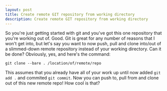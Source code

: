 ```yaml
---
layout: post
title: Create remote GIT repository from working directory
description: Create remote GIT repository from working directory
---
```


So you're just getting started with git and you've got this one repository that you're working out of. Good. Git is great for any number of reasons that I won't get into, but let's say you want to now push, pull and clone into/out of a slimmed-down remote repository instead of your working directory. Can it be done? Obviously, yes, and here's the command:

`git clone --bare . /location/of/remote/repo`


This assumes that you already have all of your work up until now added `git add .` and commited `git commit`. Now you can push to, pull from and clone out of this new remote repo! How cool is that?
